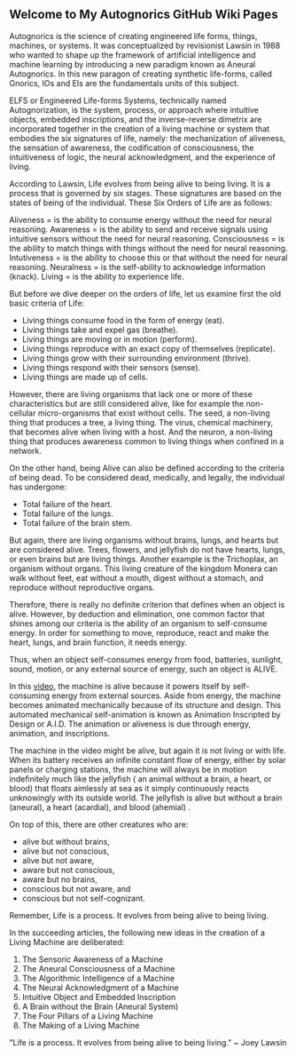 ## Welcome to My Autognorics GitHub Wiki Pages

Autognorics is the science of creating engineered life forms, things, machines, or systems. It was conceptualized by revisionist Lawsin in 1988 who wanted to shape up the framework of artificial intelligence and machine learning by introducing a new paradigm known as Aneural Autognorics. In this new paragon of creating synthetic life-forms, called Gnorics, IOs and EIs are the fundamentals units of this subject. 

ELFS or Engineered Life-forms Systems, technically named Autognorization, is the system, process, or approach where intuitive objects, embedded inscriptions, and the inverse-reverse dimetrix are incorporated together in the creation of a living machine or system that embodies the six signatures of life, namely: the mechanization of aliveness, the sensation of awareness, the codification of consciousness, the intuitiveness of logic, the neural acknowledgment, and the experience of living.

According to Lawsin, Life evolves from being alive to being living. It is a process that is governed by six stages. These signatures are based on the states of being of the individual. These Six Orders of Life are as follows:

Aliveness = is the ability to consume energy without the need for neural reasoning.
Awareness = is the ability to send and receive signals using intuitive sensors without the need for neural reasoning.
Consciousness = is the ability to match things with things without the need for neural reasoning.
Intutiveness = is the ability to choose this or that without the need for neural reasoning.
Neuralness = is the self-ability to acknowledge information (knack).
Living = is the ability to experience life.

But before we dive deeper on the orders of life, let us examine first the old basic criteria of Life:

* Living things consume food in the form of energy (eat).
* Living things take and expel gas (breathe).
* Living things are moving or in motion (perform).
* Living things reproduce with an exact copy of themselves (replicate).
* Living things grow with their surrounding environment (thrive).
* Living things respond with their sensors (sense).
* Living things are made up of cells.

However, there are living organisms that lack one or more of these characteristics but are still considered alive, like for example the non-cellular micro-organisms that exist without cells. The seed, a non-living thing that produces a tree, a living thing. The virus, chemical machinery, that becomes alive when living with a host. And the neuron, a non-living thing that produces awareness common to living things when confined in a network.

On the other hand, being Alive can also be defined according to the criteria of being dead. To be considered dead, medically, and legally, the individual has undergone:

* Total failure of the heart.
* Total failure of the lungs.
* Total failure of the brain stem.

But again, there are living organisms without brains, lungs, and hearts but are considered alive. Trees, flowers, and jellyfish do not have hearts, lungs, or even brains but are living things. Another example is the Trichoplax, an organism without organs. This living creature of the kingdom Monera can walk without feet, eat without a mouth, digest without a stomach, and reproduce without reproductive organs.

Therefore, there is really no definite criterion that defines when an object is alive. However, by deduction and elimination, one common factor that shines among our criteria is the ability of an organism to self-consume energy. In order for something to move, reproduce, react and make the heart, lungs, and brain function, it needs energy. 

Thus, when an object self-consumes energy from food, batteries, sunlight, sound, motion, or any external source of energy, such an object is ALIVE. 

In this [video](https://www.youtube.com/watch?v=hPgEEafvwsQ&feature=emb_title), the machine is alive because it powers itself by self-consuming energy from external sources. Aside from energy, the machine becomes animated mechanically because of its structure and design. This automated mechanical self-animation is known as Animation Inscripted by Design or A.I.D.  The animation or aliveness is due through energy, animation, and inscriptions.

The machine in the video might be alive, but again it is not living or with life. When its battery receives an infinite constant flow of energy, either by solar panels or charging stations, the machine will always be in motion indefinitely much like the jellyfish ( an animal without a brain, a heart, or blood) that floats aimlessly at sea as it simply continuously reacts unknowingly with its outside world. The jellyfish is alive but without a brain (aneural), a heart (acardial), and blood (ahemial) .

On top of this, there are other creatures who are:

* alive but without brains, 
* alive but not conscious, 
* alive but not aware, 
* aware but not conscious, 
* aware but no brains, 
* conscious but not aware, and 
* conscious but not self-cognizant. 

Remember, Life is a process. It evolves from being alive to being living.

In the succeeding articles, the following new ideas in the creation of a Living Machine are deliberated:
1. The Sensoric Awareness of a Machine
2. The Aneural Consciousness of a Machine
3. The Algorithmic Intelligence of a Machine
4. The Neural Acknowledgment of a Machine
5. Intuitive Object and Embedded Inscription
6. A Brain without the Brain (Aneural System)
7. The Four Pillars of a Living Machine
8. The Making of a Living Machine


"Life is a process. It evolves from being alive to being living." 
                                                   ~ Joey Lawsin
